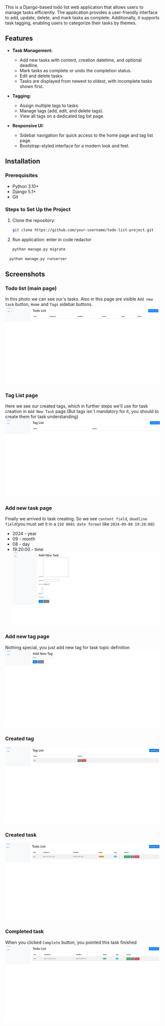 This is a Django-based todo list web application that allows users to manage tasks efficiently. The application provides a user-friendly interface to add, update, delete, and mark tasks as complete. Additionally, it supports task tagging, enabling users to categorize their tasks by themes.

## Features

- **Task Management:**
  - Add new tasks with content, creation datetime, and optional deadline.
  - Mark tasks as complete or undo the completion status.
  - Edit and delete tasks.
  - Tasks are displayed from newest to oldest, with incomplete tasks shown first.

- **Tagging:**
  - Assign multiple tags to tasks.
  - Manage tags (add, edit, and delete tags).
  - View all tags on a dedicated tag list page.

- **Responsive UI:**
  - Sidebar navigation for quick access to the home page and tag list page.
  - Bootstrap-styled interface for a modern look and feel.

## Installation

### Prerequisites
- Python 3.10+
- Django 5.1+
- Git

### Steps to Set Up the Project

1. Clone the repository:
   ```bash
   git clone https://github.com/your-username/todo-list-project.git
2. Run application:
   enter in code redactor
   ```bash
   python manage.py migrate
  ```bash
    python manage.py runserver
```

## Screenshots
### Todo list (main page)
In this photo we can see our's tasks. Also in this page are visible `Add new task` button, `Home` and `Tags` sidebar buttons. 
![screen_1.png](screenshots/Screen_1.png)
### Tag List page
Here we see our created tags, which in further steps we'll use for task creation in `Add New Task` page.(But tags isn`t mandatory for it, you should to create them for task understanding) 
![screen_1.png](screenshots/Screen_3.png)
### Add new task page
Finally we arrived to task creating. So we see `content field`, `deadline field`(you must set it in a `ISO 8601 date format` like `2024-09-08 19:20:00`):
- 2024 - year
- 09 - month
- 08 - day
- 19:20:00 - time
![screen_1.png](screenshots/Screen_2.png)
### Add new tag page
Nothing special, you just add new tag for task topic definition
![screen_1.png](screenshots/Screen_4.png)
### Created tag
![screen_1.png](screenshots/Screen_5.png)
### Created task
![screen_1.png](screenshots/Screen_6.png)
### Completed task
When you clicked `Complete` button, you pointed this task finished
![screen_1.png](screenshots/Screen_7.png)



